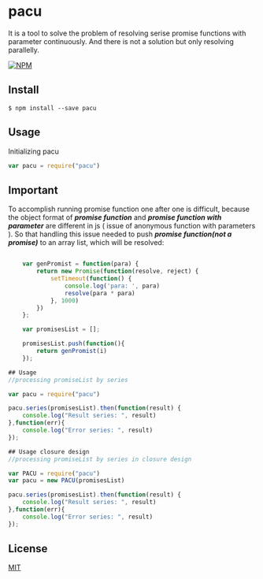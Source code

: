 # pacu

It is a tool to solve the problem of resolving serise promise functions with parameter continuously. And there is not a solution but only resolving parallelly.

[![NPM](https://nodei.co/npm/pacu.png?downloads=true&downloadRank=true)](https://www.npmjs.com/package/pacu)


## Install

```
$ npm install --save pacu
```

## Usage

Initializing pacu 
```js
var pacu = require("pacu")
```


## Important

To accomplish running promise function one after one is difficult, because the object format of _**promise function**_ and _**promise function with parameter**_ are different in js ( issue of anonymous function with parameters ). So that handling this issue needed to push _**promise function(not a promise)**_ to an array list, which will be resolved:

```js

    var genPromist = function(para) {
        return new Promise(function(resolve, reject) {
            setTimeout(function() {
                console.log('para: ', para)
                resolve(para * para)
            }, 1000)
        })
    };

    var promisesList = [];

    promisesList.push(function(){
        return genPromist(i)
    });

```

```js
## Usage
//processing promiseList by series

var pacu = require("pacu")

pacu.series(promisesList).then(function(result) {
    console.log("Result series: ", result)
},function(err){
    console.log("Error series: ", result)
});

```

```js
## Usage closure design
//processing promiseList by series in closure design

var PACU = require("pacu")
var pacu = new PACU(promisesList)

pacu.series(promisesList).then(function(result) {
    console.log("Result series: ", result)
},function(err){
    console.log("Error series: ", result)
});

```

## License


[MIT](http://vjpr.mit-license.org)